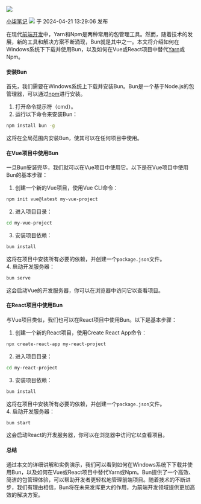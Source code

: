 ![](https://csdnimg.cn/release/blogv2/dist/pc/img/original.png)

[小柒笔记](https://blog.csdn.net/qq_44103359 "小柒笔记") ![](https://csdnimg.cn/release/blogv2/dist/pc/img/newCurrentTime2.png) 于 2024-04-21 13:29:06 发布

在现代[前端开发](https://so.csdn.net/so/search?q=%E5%89%8D%E7%AB%AF%E5%BC%80%E5%8F%91&spm=1001.2101.3001.7020)中，Yarn和Npm是两种常用的包管理工具。然而，随着技术的发展，新的工具和解决方案不断涌现，Bun就是其中之一。本文将介绍如何在Windows系统下下载并使用Bun，以及如何在Vue或React项目中替代[Yarn](https://so.csdn.net/so/search?q=Yarn&spm=1001.2101.3001.7020)或Npm。

#### 安装Bun

首先，我们需要在Windows系统上下载并安装Bun。Bun是一个基于Node.js的包管理器，可以通过[npm](https://so.csdn.net/so/search?q=npm&spm=1001.2101.3001.7020)进行安装。

1.  打开命令提示符（cmd）。
2.  运行以下命令来安装Bun：

```bash
npm install bun -g
```

这将在全局范围内安装Bun，使其可以在任何项目中使用。

#### 在Vue项目中使用Bun

一旦Bun安装完毕，我们就可以在Vue项目中使用它。以下是在Vue项目中使用Bun的基本步骤：

1.  创建一个新的Vue项目，使用Vue CLI命令：

```bash
npm init vue@latest my-vue-project
```

2.  进入项目目录：

```bash
cd my-vue-project
```

3.  安装项目依赖：

```bash
bun install
```

这将在项目中安装所有必要的依赖，并创建一个`package.json`文件。  
4\. 启动开发服务器：

```bash
bun serve
```

这会启动Vue的开发服务器，你可以在浏览器中访问它以查看项目。

#### 在React项目中使用Bun

与Vue项目类似，我们也可以在React项目中使用Bun。以下是基本步骤：

1.  创建一个新的React项目，使用Create React App命令：

```bash
npx create-react-app my-react-project
```

2.  进入项目目录：

```bash
cd my-react-project
```

3.  安装项目依赖：

```bash
bun install
```

这将在项目中安装所有必要的依赖，并创建一个`package.json`文件。  
4\. 启动开发服务器：

```bash
bun start
```

这会启动React的开发服务器，你可以在浏览器中访问它以查看项目。

#### 总结

通过本文的详细讲解和实例演示，我们可以看到如何在Windows系统下下载并使用Bun，以及如何在Vue或React项目中替代Yarn或Npm。Bun提供了一个高效、简洁的包管理体验，可以帮助开发者更轻松地管理前端项目。随着技术的不断进步，我们有理由相信，Bun将在未来发挥更大的作用，为前端开发领域提供更加高效的解决方案。